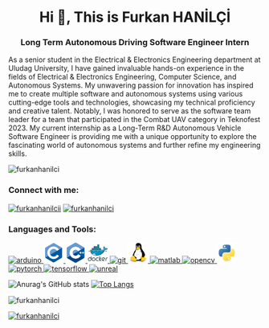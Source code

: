 
<h1 align="center">Hi 👋, This is Furkan HANİLÇİ</h1>
<h3 align="center"> Long Term Autonomous Driving Software Engineer Intern </h3>

As a senior student in the Electrical & Electronics Engineering department at Uludag University, I have gained invaluable hands-on experience in the fields of Electrical & Electronics Engineering, Computer Science, and Autonomous Systems. My unwavering passion for innovation has inspired me to create multiple software and autonomous systems using various cutting-edge tools and technologies, showcasing my technical proficiency and creative talent. Notably, I was honored to serve as the software team leader for a team that participated in the Combat UAV category in Teknofest 2023. My current internship as a Long-Term R&D Autonomous Vehicle Software Engineer is providing me with a unique opportunity to explore the fascinating world of autonomous systems and further refine my engineering skills.
<p align="left"> <img src="https://komarev.com/ghpvc/?username=furkanhanilci&label=Profile%20views&color=0e75b6&style=flat" alt="furkanhanilci" /> </p>

<h3 align="left">Connect with me:</h3>
<p align="left">
<a href="https://twitter.com/furkanhanilcii" target="blank"><img align="center" src="https://raw.githubusercontent.com/rahuldkjain/github-profile-readme-generator/master/src/images/icons/Social/twitter.svg" alt="furkanhanilcii" height="30" width="40" /></a>
<a href="https://linkedin.com/in/furkanhanilci" target="blank"><img align="center" src="https://raw.githubusercontent.com/rahuldkjain/github-profile-readme-generator/master/src/images/icons/Social/linked-in-alt.svg" alt="furkanhanilci" height="30" width="40" /></a>
</p>



<h3 align="left">Languages and Tools:</h3>

<p align="left"> <a href="https://www.arduino.cc/" target="_blank" rel="noreferrer"> <img src="https://cdn.worldvectorlogo.com/logos/arduino-1.svg" alt="arduino" width="40" height="40"/> </a> <a href="https://www.cprogramming.com/" target="_blank" rel="noreferrer"> <img src="https://raw.githubusercontent.com/devicons/devicon/master/icons/c/c-original.svg" alt="c" width="40" height="40"/> </a> <a href="https://www.w3schools.com/cpp/" target="_blank" rel="noreferrer"> <img src="https://raw.githubusercontent.com/devicons/devicon/master/icons/cplusplus/cplusplus-original.svg" alt="cplusplus" width="40" height="40"/> </a> <a href="https://www.docker.com/" target="_blank" rel="noreferrer"> <img src="https://raw.githubusercontent.com/devicons/devicon/master/icons/docker/docker-original-wordmark.svg" alt="docker" width="40" height="40"/> </a> <a href="https://git-scm.com/" target="_blank" rel="noreferrer"> <img src="https://www.vectorlogo.zone/logos/git-scm/git-scm-icon.svg" alt="git" width="40" height="40"/> </a> <a href="https://www.linux.org/" target="_blank" rel="noreferrer"> <img src="https://raw.githubusercontent.com/devicons/devicon/master/icons/linux/linux-original.svg" alt="linux" width="40" height="40"/> </a> <a href="https://www.mathworks.com/" target="_blank" rel="noreferrer"> <img src="https://upload.wikimedia.org/wikipedia/commons/2/21/Matlab_Logo.png" alt="matlab" width="40" height="40"/> </a> <a href="https://opencv.org/" target="_blank" rel="noreferrer"> <img src="https://www.vectorlogo.zone/logos/opencv/opencv-icon.svg" alt="opencv" width="40" height="40"/> </a> <a href="https://www.python.org" target="_blank" rel="noreferrer"> <img src="https://raw.githubusercontent.com/devicons/devicon/master/icons/python/python-original.svg" alt="python" width="40" height="40"/> </a> <a href="https://pytorch.org/" target="_blank" rel="noreferrer"> <img src="https://www.vectorlogo.zone/logos/pytorch/pytorch-icon.svg" alt="pytorch" width="40" height="40"/> </a> <a href="https://www.tensorflow.org" target="_blank" rel="noreferrer"> <img src="https://www.vectorlogo.zone/logos/tensorflow/tensorflow-icon.svg" alt="tensorflow" width="40" height="40"/> </a> <a href="https://unrealengine.com/" target="_blank" rel="noreferrer"> <img src="https://raw.githubusercontent.com/kenangundogan/fontisto/036b7eca71aab1bef8e6a0518f7329f13ed62f6b/icons/svg/brand/unreal-engine.svg" alt="unreal" width="40" height="40"/> </a> </p>

![Anurag's GitHub stats](https://github-readme-stats.vercel.app/api?username=furkanhanilci&show_icons=true&theme=transparent)   [![Top Langs](https://github-readme-stats.vercel.app/api/top-langs/?username=furkanhanilci&layout=donut)](https://github.com/anuraghazra/github-readme-stats)
<p><img align="center" src="https://github-readme-streak-stats.herokuapp.com/?user=furkanhanilci&" alt="furkanhanilci" /></p>






<p align="left"> <a href="https://github.com/ryo-ma/github-profile-trophy"><img src="https://github-profile-trophy.vercel.app/?username=furkanhanilci" alt="furkanhanilci" /></a> </p>




<!---
furkanhanilci/furkanhanilci is a ✨ special ✨ repository because its `README.md` (this file) appears on your GitHub profile.
You can click the Preview link to take a look at your changes.
--->
